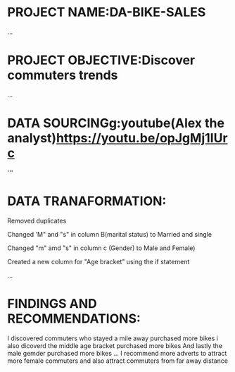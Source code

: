 # PROJECT NAME:DA-BIKE-SALES

...

# PROJECT OBJECTIVE:Discover commuters trends

...


# DATA SOURCINGg:youtube(Alex the analyst)https://youtu.be/opJgMj1IUrc

'''


# DATA TRANAFORMATION:
Removed duplicates

Changed 'M" and "s" in column B(marital status) to Married and single

Changed "m" amd "s" in column c (Gender) to Male and Female)

Created a new column for "Age bracket" using the if statement

 

...

# FINDINGS AND RECOMMENDATIONS:

I discovered commuters who stayed a mile away purchased more bikes
i also dicoverd the middle age bracket purchased more bikes
And lastly the male gemder purchased more bikes
...
I recommend more adverts to attract more female commuters and also attract commuters from far away distance
